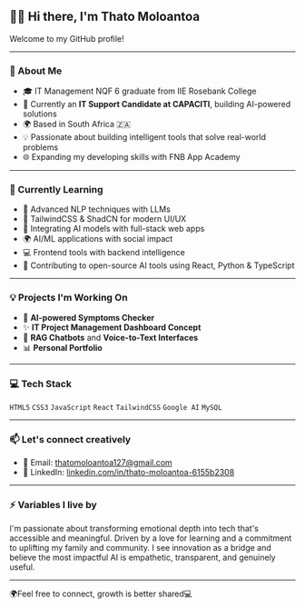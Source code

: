 ## 👨‍💻 Hi there, I'm Thato Moloantoa

Welcome to my GitHub profile!

---

### 🚀 About Me
- 🎓 IT Management NQF 6 graduate from IIE Rosebank College  
- 💼 Currently an **IT Support Candidate at CAPACITI**, building AI-powered solutions  
- 🌍 Based in South Africa 🇿🇦  
- 💡 Passionate about building intelligent tools that solve real-world problems
- 🌐 Expanding my developing skills with FNB App Academy

---

### 🌱 Currently Learning
- 🧠 Advanced NLP techniques with LLMs  
- 🎨 TailwindCSS & ShadCN for modern UI/UX  
- 🔗 Integrating AI models with full-stack web apps  
- 🌍 AI/ML applications with social impact  
- 💻 Frontend tools with backend intelligence  
- 🤝 Contributing to open-source AI tools using React, Python & TypeScript

---

### 💡 Projects I'm Working On
- 📝 **AI-powered Symptoms Checker**
- ✨ **IT Project Management Dashboard Concept**  
- 🤖 **RAG Chatbots** and **Voice-to-Text Interfaces**  
- 📊 **Personal Portfolio** 

---

### 💻 Tech Stack

`HTML5` `CSS3` `JavaScript` `React` `TailwindCSS` `Google AI` `MySQL`

---

### 📫 Let's connect creatively
- 📧 Email: [thatomoloantoa127@gmail.com](mailto:thatomoloantoa127@gmail.com)  
- 💼 LinkedIn: [linkedin.com/in/thato-moloantoa-6155b2308](https://www.linkedin.com/in/thato-moloantoa-6155b2308)

---

### ⚡ Variables I live by
I'm passionate about transforming emotional depth into tech that's accessible and meaningful. Driven by a love for learning and a commitment to uplifting my family and community. I see innovation as a bridge and believe the most impactful AI is empathetic, transparent, and genuinely useful.

---
🌍Feel free to connect, growth is better shared💻

